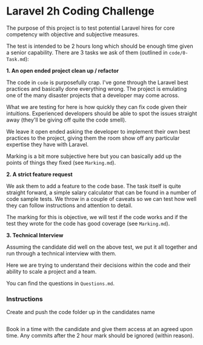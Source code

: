 # Laravel 2h Coding Challenge

The purpose of this project is to test potential Laravel hires for core competency with objective and subjective measures.

The test is intended to be 2 hours long which should be enough time given a senior capability. There are
 3 tasks we ask of them (outlined in `code/0-Task.md`):

**1. An open ended project clean up / refactor**

The code in `code` is purposefully crap. I've gone through the Laravel best practices and basically done everything wrong.
The project is emulating one of the many disaster projects that a developer may come across.

What we are testing for here is how quickly they can fix code given their intuitions. Experienced developers should be 
able to spot the issues straight away (they'll be giving off quite the code smell). 

We leave it open ended asking the developer to implement their own best practices to the project, giving them the room 
show off any particular expertise they have with Laravel.

Marking is a bit more subjective here but you can basically add up the points of things they fixed (see `Marking.md`).

**2. A strict feature request**

We ask them to add a feature to the code base. The task itself is quite straight forward, a simple salary calculator that 
can be found in a number of code sample tests. We throw in a couple of caveats so we can test how well they can follow 
instructions and attention to detail.

The marking for this is objective, we will test if the code works and if the test they wrote for the code has good coverage
(see `Marking.md`).

**3. Technical Interview**

Assuming the candidate did well on the above test, we put it all together and run through a technical interview with them.

Here we are trying to understand their decisions within the code and their ability to scale a project and a team.

You can find the questions in `Questions.md`.


### Instructions

Create and push the code folder up in the candidates name
```bash

```

Book in a time with the candidate and give them access at an agreed upon time. Any commits after the 2 hour mark should 
be ignored (within reason).
